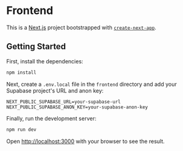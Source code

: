 # Frontend

This is a [Next.js](https://nextjs.org/) project bootstrapped with [`create-next-app`](https://github.com/vercel/next.js/tree/canary/packages/create-next-app).

## Getting Started

First, install the dependencies:

```bash
npm install
```

Next, create a `.env.local` file in the `frontend` directory and add your Supabase project's URL and anon key:

```
NEXT_PUBLIC_SUPABASE_URL=your-supabase-url
NEXT_PUBLIC_SUPABASE_ANON_KEY=your-supabase-anon-key
```

Finally, run the development server:

```bash
npm run dev
```

Open [http://localhost:3000](http://localhost:3000) with your browser to see the result.
